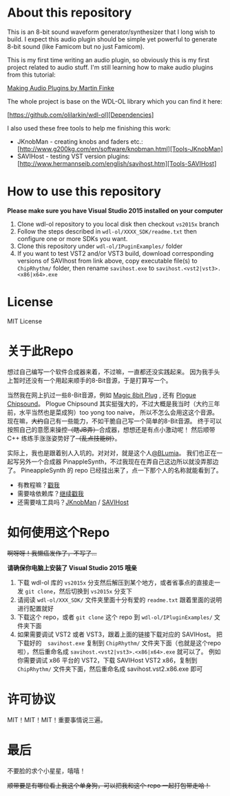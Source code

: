 # About this repository
This is an 8-bit sound waveform generator/synthesizer that I long wish to build.
I expect this audio plugin should be simple yet powerful to generate 8-bit sound (like Famicom but no just Famicom).

This is my first time writing an audio plugin,
so obviously this is my first project related to audio stuff.
I'm still learning how to make audio plugins from this tutorial:

[Making Audio Plugins by Martin Finke][Tutorial]

The whole project is base on the WDL-OL library which you can find it here:

[https://github.com/olilarkin/wdl-ol][Dependencies]

I also used these free tools to help me finishing this work:

* JKnobMan - creating knobs and faders etc.: [http://www.g200kg.com/en/software/knobman.html][Tools-JKnobMan]
* SAVIHost - testing VST version plugins: [http://www.hermannseib.com/english/savihost.htm][Tools-SAVIHost]

# How to use this repository
**Please make sure you have Visual Studio 2015 installed on your computer**

1. Clone wdl-ol repository to you local disk then checkout `vs2015x` branch
2. Follow the steps described in `wdl-ol/XXXX_SDK/readme.txt` then configure one or more SDKs you want.
3. Clone this repository under `wdl-ol/IPuginExamples/` folder
4. If you want to test VST2 and/or VST3 build, download corresponding versions of SAVIhost from link above,
copy executable file(s) to `ChipRhythm/` folder, then rename `savihost.exe` to `savihost.<vst2|vst3>.<x86|x64>.exe`

# License
MIT License

# 关于此Repo
想过自己编写一个软件合成器来着，不过嘛，一直都还没实践起来。
因为我手头上暂时还没有一个用起来顺手的8-Bit音源，于是打算写一个。

当然我在网上扒过一些8-Bit音源，例如 [Magic 8bit Plug](http://www.ymck.net/en/download/magical8bitplug/)
, 还有 [Plogue Chipsound](http://www.plogue.com/products/chipsounds/)。
Plogue Chipsound 其实挺强大的，不过大概是我当时（大约三年前，水平当然也是菜成狗）too yong too naive，
所以不怎么会用这这个音源。现在嘛，<del>大约</del>自己有一些能力，不如干脆自己写一个简单的8-Bit音源。
终于可以按照自己的意愿来操控<del>（瞎JB弄）</del>合成器，想想还是有点小激动呢！
然后顺带 C++ 练练手涨涨姿势好了<del>（乱点技能树）</del>。

实际上，我也是跟着别人入坑的。对对对，就是这个人[@BLumia](https://github.com/BLumia)。
我们也正在一起写另外一个合成器 PinappleSynth，不过我现在在弄自己这边所以就没弄那边了。
PineappleSynth 的 repo 已经挂出来了，点一下那个人的名称就能看到了。

* 有教程嘛？[戳我][Tutorial]
* 需要啥依赖库？[继续戳我][Dependencies]
* 还需要啥工具吗？[JKnobMan][Tools-JKnobMan] / [SAVIHost][Tools-SAVIHost]

# 如何使用这个Repo
<del>啊呀呀！我懒癌发作了，不写了...</del>

**请确保你电脑上安装了 Visual Studio 2015 哦亲**

1. 下载 wdl-ol 库的 `vs2015x` 分支然后解压到某个地方，或者省事点的直接走一发 `git clone`，然后切换到 `vs2015x` 分支下
2. 请阅读 `wdl-ol/XXX_SDK/` 文件夹里面十分有爱的 `readme.txt` 跟着里面的说明进行配置就好
3. 下载这个 repo，或者 `git clone` 这个 repo 到 `wdl-ol/IPluginExamples/` 文件夹下面
4. 如果需要调试 VST2 或者 VST3，跟着上面的链接下载对应的 SAVIHost。
把下载好的　`savihost.exe` 复制到 `ChipRhythm/` 文件夹下面（也就是这个repo啦），然后重命名成 `savihost.<vst2|vst3>.<x86|x64>.exe`  就可以了。
例如你需要调试 x86 平台的 VST2，下载 SAVIHost VST2 x86，复制到 `ChipRhythm/` 文件夹下面，然后重命名成
savihost.vst2.x86.exe 即可

# 许可协议
MIT！MIT！MIT！重要事情说三遍。

# 最后
不要脸的求个小星星，嘻嘻！

<del>顺带要是有哪位看上我这个单身狗，可以把我和这个 repo 一起打包带走哈！</del>

[Tutorial]: http://www.martin-finke.de/blog/tags/making_audio_plugins.html
[Dependencies]: https://github.com/olilarkin/wdl-ol
[Tools-JKnobMan]: http://www.g200kg.com/en/software/knobman.html
[Tools-SAVIHost]: http://www.hermannseib.com/english/savihost.htm

